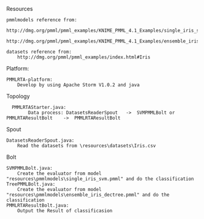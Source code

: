 Resources

	pmmlmodels reference from:
		http://dmg.org/pmml/pmml_examples/KNIME_PMML_4.1_Examples/single_iris_svm.xml
		http://dmg.org/pmml/pmml_examples/KNIME_PMML_4.1_Examples/ensemble_iris_dectree.xml

	datasets reference from:
		http://dmg.org/pmml/pmml_examples/index.html#Iris

Platform:
	
	PMMLRTA-platform:
		Develop by using Apache Storm V1.0.2 and java

Topology

	  PMMLRTAStarter.java:
			Data process: DatasetsReaderSpout	->	SVMPMMLBolt	or PMMLRTAResultBolt	->	PMMLRTAResultBolt

Spout

	DatasetsReaderSpout.java:
		Read the datasets from \resources\datasets\Iris.csv

Bolt

	SVMPMMLBolt.java:
		Create the evaluator from model "resources\pmmlmodels\single_iris_svm.pmml" and do the classification
	TreePMMLBolt.java:
		Create the evaluator from model "resources\pmmlmodels\ensemble_iris_dectree.pmml" and do the classification
	PMMLRTAResultBolt.java:
		Output the Result of classificasion
